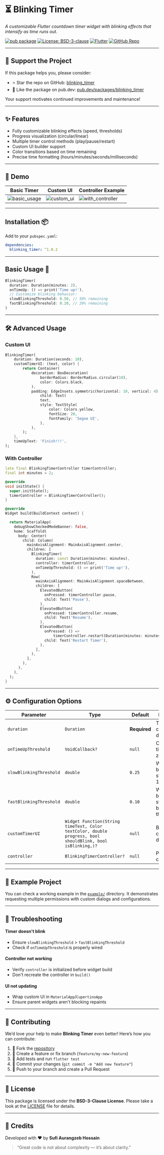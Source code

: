 # ⏳ Blinking Timer

*A customizable Flutter countdown timer widget with blinking effects that intensify as time runs out.*

[![pub package](https://img.shields.io/pub/v/blinking_timer.svg)](https://pub.dev/packages/blinking_timer)
[![License: BSD-3-clause](https://img.shields.io/badge/License-BSD%203--Clause-blue.svg)](LICENSE)
[![Flutter](https://img.shields.io/badge/Flutter-%E2%9D%A4-blue.svg)](https://flutter.dev)
[![GitHub Repo](https://img.shields.io/badge/GitHub-blinking-timer?logo=github)](https://github.com/dev-zeb/blinking_timer)

---

## 💖 Support the Project

If this package helps you, please consider:

- ⭐ Star the repo on GitHub: [blinking_timer](https://github.com/dev-zeb/blinking_timer)
- 💙 Like the package on pub.dev: [pub.dev/packages/blinking_timer](https://pub.dev/packages/blinking_timer)

Your support motivates continued improvements and maintenance!

---

## ✨ Features

- Fully customizable blinking effects (speed, thresholds)
- Progress visualization (circular/linear)
- Multiple timer control methods (play/pause/restart)
- Custom UI builder support
- Color transitions based on time remaining
- Precise time formatting (hours/minutes/seconds/milliseconds)

---

## 🎥 Demo

| Basic Timer | Custom UI | Controller Example |
|-------------|-----------|---------------------|
| ![basic_usage](https://github.com/dev-zeb/assets/blob/develop/projects/flutter/packages/blinking_timer/gif/basic_usage.gif) | ![custom_ui](https://github.com/dev-zeb/assets/blob/develop/projects/flutter/packages/blinking_timer/gif/custom_ui.gif) | ![with_controller](https://github.com/dev-zeb/assets/blob/develop/projects/flutter/packages/blinking_timer/gif/with_controller.gif) |

---

## Installation 📦
Add to your `pubspec.yaml`:
```yaml
dependencies:
  blinking_timer: ^1.0.2
```

---

## Basic Usage 🚀
```dart
BlinkingTimer(
  duration: Duration(minutes: 2),
  onTimeUp: () => print('Time up!'),
  // Customize blinking behavior:
  slowBlinkingThreshold: 0.50, // 50% remaining
  fastBlinkingThreshold: 0.20, // 20% remaining
)
```

---

## 🛠 Advanced Usage

### Custom UI
```dart
BlinkingTimer(
    duration: Duration(seconds: 10),
    customTimerUI: (text, color) {
        return Container(
            decoration: BoxDecoration(
                borderRadius: BorderRadius.circular(10),
                color: Colors.black,
            ),
            padding: EdgeInsets.symmetric(horizontal: 10, vertical: 4),
                child: Text(
                text,
                style: TextStyle(
                    color: Colors.yellow,
                    fontSize: 20,
                    fontFamily: 'Segoe UI',
                ),
            ),
        );
    },
    timeUpText: 'Finish!!!',
);
```

### With Controller
```dart
late final BlinkingTimerController timerController;
final int minutes = 2;

@override
void initState() {
  super.initState();
  timerController = BlinkingTimerController();
}

@override
Widget build(BuildContext context) {

  return MaterialApp(
    debugShowCheckedModeBanner: false,
    home: Scaffold(
      body: Center(
        child: Column(
          mainAxisAlignment: MainAxisAlignment.center,
          children: [
            BlinkingTimer(
              duration: const Duration(minutes: minutes),
              controller: timerController,
              onTimeUpThreshold: () => print('Time up!'),
            ),
            Row(
              mainAxisAlignment: MainAxisAlignment.spaceBetween,
              children: [
                ElevatedButton(
                  onPressed: timerController.pause,
                  child: Text('Pause'),
                ),
                ElevatedButton(
                  onPressed: timerController.resume,
                  child: Text('Resume'),
                ),
                ElevatedButton(
                  onPressed: () =>
                      timerController.restart(Duration(minutes: minutes)),
                  child: Text('Restart Timer'),
                ),
              ],
            ),
          ],
        ),
      ),
    ),
  );
}
```

---

## ⚙️ Configuration Options

| Parameter                | Type               | Default      | Description |
|--------------------------|--------------------|--------------|-------------|
| `duration`               | `Duration`         | **Required** | Total countdown duration |
| `onTimeUpThreshold`      | `VoidCallback?`    | `null`       | Called when timer reaches zero |
| `slowBlinkingThreshold`  | `double`           | `0.25`       | When slow blinking starts (0.0-1.0) |
| `fastBlinkingThreshold`  | `double`           | `0.10`       | When fast blinking starts (must be < slow threshold) |
| `customTimerUI`          | `Widget Function(String timeText, Color textColor, double progress, bool shouldBlink, bool isBlinking,)?` | `null` | Builder for custom displays |
| `controller`             | `BlinkingTimerController?` | `null`       | Programmatic control |

---

## 🧪 Example Project

You can check a working example in
the [`example/`](https://github.com/dev-zeb/blinking_timer/tree/main/example) directory.
It demonstrates requesting multiple permissions with custom dialogs and configurations.

---

## 🔧 Troubleshooting

#### Timer doesn't blink
- Ensure `slowBlinkingThreshold` > `fastBlinkingThreshold`
- Check if `onTimeUpThreshold` is properly wired

#### Controller not working
- Verify `controller` is initialized before widget build
- Don't recreate the controller in `build()`

#### UI not updating
- Wrap custom UI in `MaterialApp`/`CupertinoApp`
- Ensure parent widgets aren't blocking repaints

---

## 🤝 Contributing

We’d love your help to make **Blinking Timer** even better!
Here’s how you can contribute:

1. 🍴 Fork the [repository](https://github.com/dev-zeb/blinking_timer)
2. 🧩 Create a feature or fix branch (`feature/my-new-feature`)
3. 🧪 Add tests and run `flutter test`
4. 🧾 Commit your changes (`git commit -m "Add new feature"`)
5. 🚀 Push to your branch and create a Pull Request

---

## 📜 License

This package is licensed under the **BSD-3-Clause License**.
Please take a look at the [LICENSE](LICENSE) file for details.

---

## 💬 Credits

Developed with ❤️ by **Sufi Aurangzeb Hossain**

> “Great code is not about complexity — it’s about clarity.”

